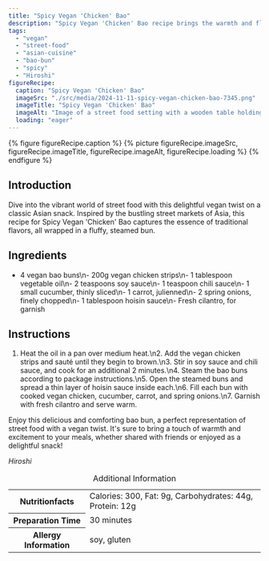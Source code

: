```yaml
---
title: "Spicy Vegan 'Chicken' Bao"
description: "Spicy Vegan 'Chicken' Bao recipe brings the warmth and flavors of Asian street food to your table, featuring vegan chicken and fresh veggies in a fluffy bao bun."
tags:
  - "vegan"
  - "street-food"
  - "asian-cuisine"
  - "bao-bun"
  - "spicy"
  - "Hiroshi"
figureRecipe: 
  caption: "Spicy Vegan 'Chicken' Bao"
  imageSrc: "./src/media/2024-11-11-spicy-vegan-chicken-bao-7345.png"
  imageTitle: "Spicy Vegan 'Chicken' Bao"
  imageAlt: "Image of a street food setting with a wooden table holding steamed bao buns filled with vegan chicken, vegetables, and garnished with herbs, showcasing vibrant colors and textures."
  loading: "eager"
---
```


{% figure figureRecipe.caption %}
{% picture figureRecipe.imageSrc, figureRecipe.imageTitle, figureRecipe.imageAlt, figureRecipe.loading %}
{% endfigure %}

## Introduction

Dive into the vibrant world of street food with this delightful vegan twist on a classic Asian snack. Inspired by the bustling street markets of Asia, this recipe for Spicy Vegan 'Chicken' Bao captures the essence of traditional flavors, all wrapped in a fluffy, steamed bun.

## Ingredients

- 4 vegan bao buns\n- 200g vegan chicken strips\n- 1 tablespoon vegetable oil\n- 2 teaspoons soy sauce\n- 1 teaspoon chili sauce\n- 1 small cucumber, thinly sliced\n- 1 carrot, julienned\n- 2 spring onions, finely chopped\n- 1 tablespoon hoisin sauce\n- Fresh cilantro, for garnish

## Instructions

1. Heat the oil in a pan over medium heat.\n2. Add the vegan chicken strips and sauté until they begin to brown.\n3. Stir in soy sauce and chili sauce, and cook for an additional 2 minutes.\n4. Steam the bao buns according to package instructions.\n5. Open the steamed buns and spread a thin layer of hoisin sauce inside each.\n6. Fill each bun with cooked vegan chicken, cucumber, carrot, and spring onions.\n7. Garnish with fresh cilantro and serve warm.

Enjoy this delicious and comforting bao bun, a perfect representation of street food with a vegan twist. It's sure to bring a touch of warmth and excitement to your meals, whether shared with friends or enjoyed as a delightful snack!

*Hiroshi*

<table><caption class='sr-only'>Additional Information</caption><tr><th>Nutritionfacts</th><td>Calories: 300, Fat: 9g, Carbohydrates: 44g, Protein: 12g&nbsp;</td></tr><tr><th>Preparation Time</th><td>30 minutes&nbsp;</td></tr><tr><th>Allergy Information</th><td>soy, gluten&nbsp;</td></tr></table>

